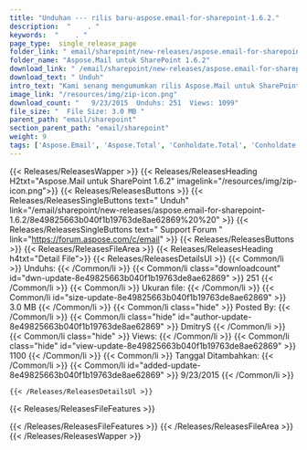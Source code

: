 ```yaml
---
title: "Unduhan --- rilis baru-aspose.email-for-sharepoint-1.6.2."
description:  "    . "
keywords:  "    . "
page_type:  single_release_page
folder_link: " email/sharepoint/new-releases/aspose.email-for-sharepoint-1.6.2/"
folder_name: "Aspose.Mail untuk SharePoint 1.6.2"
download_link: " /email/sharepoint/new-releases/aspose.email-for-sharepoint-1.6.2/8e49825663b040f1b19763de8ae62869"
download_text: " Unduh"
intro_text: "Kami senang mengumumkan rilis Aspose.Mail untuk SharePoint 1.6.2. Ini ..."
image_link: "/resources/img/zip-icon.png"
download_count: "   9/23/2015  Unduhs: 251  Views: 1099"
file_size: "  File Size: 3.0 MB "
parent_path: "email/sharepoint"
section_parent_path: "email/sharepoint"
weight: 9
tags: ['Aspose.Email', 'Aspose.Total', 'Conholdate.Total', 'Conholdate', 'SharePoint', 'Windows', 'MSG', 'EML', 'PST', 'MBOX', 'OST', 'IMAP', 'POP3', 'SMTP', 'MIME', 'FTP', 'Dropbox']
---
```


{{< Releases/ReleasesWapper >}}
  {{< Releases/ReleasesHeading H2txt="Aspose.Mail untuk SharePoint 1.6.2" imagelink="/resources/img/zip-icon.png">}}
  {{< Releases/ReleasesButtons >}}
    {{< Releases/ReleasesSingleButtons text=" Unduh" link="/email/sharepoint/new-releases/aspose.email-for-sharepoint-1.6.2/8e49825663b040f1b19763de8ae62869%20%20" >}}
    {{< Releases/ReleasesSingleButtons text=" Support Forum " link="https://forum.aspose.com/c/email" >}}
  {{< Releases/ReleasesButtons >}}
  {{< Releases/ReleasesFileArea >}}
    {{< Releases/ReleasesHeading h4txt="Detail File">}}
    {{< Releases/ReleasesDetailsUl >}}
            {{< Common/li  >}} Unduhs: {{< /Common/li >}}
      {{< Common/li class="downloadcount" id="dwn-update-8e49825663b040f1b19763de8ae62869" >}} 251 {{< /Common/li >}}
      {{< Common/li  >}} Ukuran file: {{< /Common/li >}}
      {{< Common/li id="size-update-8e49825663b040f1b19763de8ae62869" >}} 3.0 MB {{< /Common/li >}}
      {{< Common/li  class="hide" >}} Posted By: {{< /Common/li >}}
      {{< Common/li class="hide" id="author-update-8e49825663b040f1b19763de8ae62869" >}} DmitryS {{< /Common/li >}}
      {{< Common/li class="hide"  >}} Views: {{< /Common/li >}}
      {{< Common/li class="hide" id="view-update-8e49825663b040f1b19763de8ae62869" >}} 1100 {{< /Common/li >}}
      {{< Common/li  >}} Tanggal Ditambahkan: {{< /Common/li >}}
      {{< Common/li id="added-update-8e49825663b040f1b19763de8ae62869" >}} 9/23/2015 {{< /Common/li >}}

    {{< /Releases/ReleasesDetailsUl >}}

  {{< Releases/ReleasesFileFeatures >}}

  {{< /Releases/ReleasesFileFeatures >}}
 {{< /Releases/ReleasesFileArea >}}
{{< /Releases/ReleasesWapper >}}
